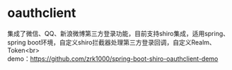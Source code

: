# oauthclient
集成了微信、QQ、新浪微博第三方登录功能，目前支持shiro集成，适用spring、spring boot环境，自定义shiro拦截器处理第三方登录回调，自定义Realm、Token\<br>  
demo：https://github.com/zrk1000/spring-boot-shiro-oauthclient-demo
